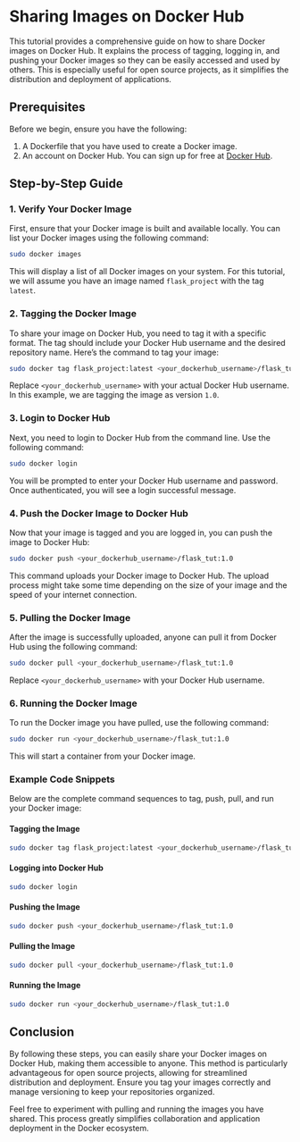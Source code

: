 # Sharing Images on Docker Hub

This tutorial provides a comprehensive guide on how to share Docker images on Docker Hub. It explains the process of tagging, logging in, and pushing your Docker images so they can be easily accessed and used by others. This is especially useful for open source projects, as it simplifies the distribution and deployment of applications.

## Prerequisites

Before we begin, ensure you have the following:

1. A Dockerfile that you have used to create a Docker image.
2. An account on Docker Hub. You can sign up for free at [Docker Hub](https://hub.docker.com/).

## Step-by-Step Guide

### 1. Verify Your Docker Image

First, ensure that your Docker image is built and available locally. You can list your Docker images using the following command:

```bash
sudo docker images
```

This will display a list of all Docker images on your system. For this tutorial, we will assume you have an image named `flask_project` with the tag `latest`.

### 2. Tagging the Docker Image

To share your image on Docker Hub, you need to tag it with a specific format. The tag should include your Docker Hub username and the desired repository name. Here’s the command to tag your image:

```bash
sudo docker tag flask_project:latest <your_dockerhub_username>/flask_tut:1.0
```

Replace `<your_dockerhub_username>` with your actual Docker Hub username. In this example, we are tagging the image as version `1.0`.

### 3. Login to Docker Hub

Next, you need to login to Docker Hub from the command line. Use the following command:

```bash
sudo docker login
```

You will be prompted to enter your Docker Hub username and password. Once authenticated, you will see a login successful message.

### 4. Push the Docker Image to Docker Hub

Now that your image is tagged and you are logged in, you can push the image to Docker Hub:

```bash
sudo docker push <your_dockerhub_username>/flask_tut:1.0
```

This command uploads your Docker image to Docker Hub. The upload process might take some time depending on the size of your image and the speed of your internet connection.

### 5. Pulling the Docker Image

After the image is successfully uploaded, anyone can pull it from Docker Hub using the following command:

```bash
sudo docker pull <your_dockerhub_username>/flask_tut:1.0
```

Replace `<your_dockerhub_username>` with your Docker Hub username.

### 6. Running the Docker Image

To run the Docker image you have pulled, use the following command:

```bash
sudo docker run <your_dockerhub_username>/flask_tut:1.0
```

This will start a container from your Docker image. 

### Example Code Snippets

Below are the complete command sequences to tag, push, pull, and run your Docker image:

#### Tagging the Image

```bash
sudo docker tag flask_project:latest <your_dockerhub_username>/flask_tut:1.0
```

#### Logging into Docker Hub

```bash
sudo docker login
```

#### Pushing the Image

```bash
sudo docker push <your_dockerhub_username>/flask_tut:1.0
```

#### Pulling the Image

```bash
sudo docker pull <your_dockerhub_username>/flask_tut:1.0
```

#### Running the Image

```bash
sudo docker run <your_dockerhub_username>/flask_tut:1.0
```

## Conclusion

By following these steps, you can easily share your Docker images on Docker Hub, making them accessible to anyone. This method is particularly advantageous for open source projects, allowing for streamlined distribution and deployment. Ensure you tag your images correctly and manage versioning to keep your repositories organized.

Feel free to experiment with pulling and running the images you have shared. This process greatly simplifies collaboration and application deployment in the Docker ecosystem.